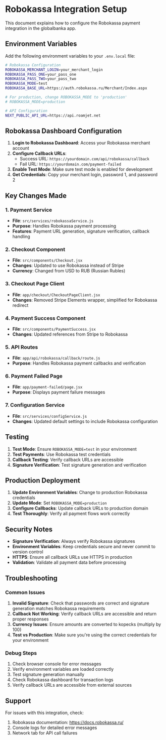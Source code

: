 # Robokassa Integration Setup

This document explains how to configure the Robokassa payment integration in the globalbanka app.

## Environment Variables

Add the following environment variables to your `.env.local` file:

```bash
# Robokassa Configuration
ROBOKASSA_MERCHANT_LOGIN=your_merchant_login
ROBOKASSA_PASS_ONE=your_pass_one
ROBOKASSA_PASS_TWO=your_pass_two
ROBOKASSA_MODE=test
ROBOKASSA_BASE_URL=https://auth.robokassa.ru/Merchant/Index.aspx

# For production, change ROBOKASSA_MODE to 'production'
# ROBOKASSA_MODE=production

# API Configuration
NEXT_PUBLIC_API_URL=https://api.roamjet.net
```

## Robokassa Dashboard Configuration

1. **Login to Robokassa Dashboard**: Access your Robokassa merchant account
2. **Configure Callback URLs**:
   - Success URL: `https://yourdomain.com/api/robokassa/callback`
   - Fail URL: `https://yourdomain.com/payment-failed`
3. **Enable Test Mode**: Make sure test mode is enabled for development
4. **Get Credentials**: Copy your merchant login, password 1, and password 2

## Key Changes Made

### 1. Payment Service
- **File**: `src/services/robokassaService.js`
- **Purpose**: Handles Robokassa payment processing
- **Features**: Payment URL generation, signature verification, callback handling

### 2. Checkout Component
- **File**: `src/components/Checkout.jsx`
- **Changes**: Updated to use Robokassa instead of Stripe
- **Currency**: Changed from USD to RUB (Russian Rubles)

### 3. Checkout Page Client
- **File**: `app/checkout/CheckoutPageClient.jsx`
- **Changes**: Removed Stripe Elements wrapper, simplified for Robokassa redirect

### 4. Payment Success Component
- **File**: `src/components/PaymentSuccess.jsx`
- **Changes**: Updated references from Stripe to Robokassa

### 5. API Routes
- **File**: `app/api/robokassa/callback/route.js`
- **Purpose**: Handles Robokassa payment callbacks and verification

### 6. Payment Failed Page
- **File**: `app/payment-failed/page.jsx`
- **Purpose**: Displays payment failure messages

### 7. Configuration Service
- **File**: `src/services/configService.js`
- **Changes**: Updated default settings to include Robokassa configuration

## Testing

1. **Test Mode**: Ensure `ROBOKASSA_MODE=test` in your environment
2. **Test Payments**: Use Robokassa test credentials
3. **Callback Testing**: Verify callback URLs are accessible
4. **Signature Verification**: Test signature generation and verification

## Production Deployment

1. **Update Environment Variables**: Change to production Robokassa credentials
2. **Update Mode**: Set `ROBOKASSA_MODE=production`
3. **Configure Callbacks**: Update callback URLs to production domain
4. **Test Thoroughly**: Verify all payment flows work correctly

## Security Notes

- **Signature Verification**: Always verify Robokassa signatures
- **Environment Variables**: Keep credentials secure and never commit to version control
- **HTTPS**: Ensure all callback URLs use HTTPS in production
- **Validation**: Validate all payment data before processing

## Troubleshooting

### Common Issues

1. **Invalid Signature**: Check that passwords are correct and signature generation matches Robokassa requirements
2. **Callback Not Working**: Verify callback URLs are accessible and return proper responses
3. **Currency Issues**: Ensure amounts are converted to kopecks (multiply by 100)
4. **Test vs Production**: Make sure you're using the correct credentials for your environment

### Debug Steps

1. Check browser console for error messages
2. Verify environment variables are loaded correctly
3. Test signature generation manually
4. Check Robokassa dashboard for transaction logs
5. Verify callback URLs are accessible from external sources

## Support

For issues with this integration, check:
1. Robokassa documentation: https://docs.robokassa.ru/
2. Console logs for detailed error messages
3. Network tab for API call failures
